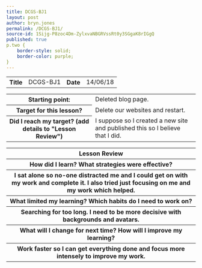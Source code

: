 ```yaml
---
title: DCGS-BJ1
layout: post
author: bryn.jones
permalink: /DCGS-BJ1/
source-id: 1Sijg-P8zoc4Dm-ZylxvaNBGRVssRt0y3SGgaK8rIGgQ
published: true
p.two {
    border-style: solid;
    border-color: purple;
} 
---
```

<table>
  <tr>
    <th>Title</th>
    <td>DCGS-BJ1</td>
    <th>Date</th>
    <td>14/06/18</td>
  </tr>
</table>


<table>
  <tr>
    <th>Starting point:</th>
    <td>Deleted blog page.</td>
  </tr>
  <tr>
    <th>Target for this lesson?</th>
    <td>Delete our websites and restart.</td>
  </tr>
  <tr>
    <th>Did I reach my target? (add details to "Lesson Review")</th>
    <td>I suppose so I created a new site and published this so I believe that I did.</td>
  </tr>
</table>


<table>
  <tr>
    <th>Lesson Review</th>
  </tr>
  <tr>
    <th>How did I learn? What strategies were effective? </th>
  </tr>
  <tr>
    <th>I sat alone so no-one distracted me and I could get on with my work and complete it. I also tried just focusing on me and my work which helped.</th>
  </tr>
  <tr>
    <th>What limited my learning? Which habits do I need to work on? </th>
  </tr>
  <tr>
    <th>Searching for too long. I need to be more decisive with backgrounds and avatars.</th>
  </tr>
  <tr>
    <th>What will I change for next time? How will I improve my learning?</th>
  </tr>
  <tr>
    <th>Work faster so I can get everything done and focus more intensely to improve my work.</th>
  </tr>
</table>


